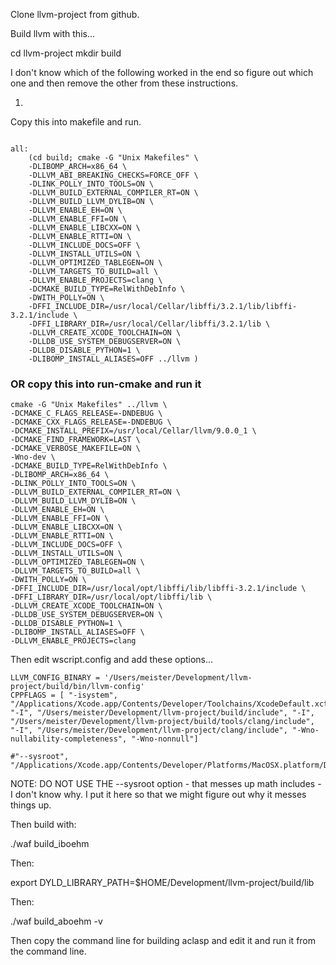 Clone llvm-project from github.

Build llvm with this...

cd llvm-project
mkdir build

I don't know which of the following worked in the end so figure out which one and then remove the other from these instructions.

1.

Copy this into makefile and run.
```

all:
	(cd build; cmake -G "Unix Makefiles" \
	-DLIBOMP_ARCH=x86_64 \
	-DLLVM_ABI_BREAKING_CHECKS=FORCE_OFF \
	-DLINK_POLLY_INTO_TOOLS=ON \
	-DLLVM_BUILD_EXTERNAL_COMPILER_RT=ON \
	-DLLVM_BUILD_LLVM_DYLIB=ON \
	-DLLVM_ENABLE_EH=ON \
	-DLLVM_ENABLE_FFI=ON \
	-DLLVM_ENABLE_LIBCXX=ON \
	-DLLVM_ENABLE_RTTI=ON \
	-DLLVM_INCLUDE_DOCS=OFF \
	-DLLVM_INSTALL_UTILS=ON \
	-DLLVM_OPTIMIZED_TABLEGEN=ON \
	-DLLVM_TARGETS_TO_BUILD=all \
	-DLLVM_ENABLE_PROJECTS=clang \
	-DCMAKE_BUILD_TYPE=RelWithDebInfo \
	-DWITH_POLLY=ON \
	-DFFI_INCLUDE_DIR=/usr/local/Cellar/libffi/3.2.1/lib/libffi-3.2.1/include \
	-DFFI_LIBRARY_DIR=/usr/local/Cellar/libffi/3.2.1/lib \
	-DLLVM_CREATE_XCODE_TOOLCHAIN=ON \
	-DLLDB_USE_SYSTEM_DEBUGSERVER=ON \
	-DLLDB_DISABLE_PYTHON=1 \
	-DLIBOMP_INSTALL_ALIASES=OFF ../llvm )

```
### OR copy this into run-cmake and run it
 ```
cmake -G "Unix Makefiles" ../llvm \
-DCMAKE_C_FLAGS_RELEASE=-DNDEBUG \
-DCMAKE_CXX_FLAGS_RELEASE=-DNDEBUG \
-DCMAKE_INSTALL_PREFIX=/usr/local/Cellar/llvm/9.0.0_1 \
-DCMAKE_FIND_FRAMEWORK=LAST \
-DCMAKE_VERBOSE_MAKEFILE=ON \
-Wno-dev \
-DCMAKE_BUILD_TYPE=RelWithDebInfo \
-DLIBOMP_ARCH=x86_64 \
-DLINK_POLLY_INTO_TOOLS=ON \
-DLLVM_BUILD_EXTERNAL_COMPILER_RT=ON \
-DLLVM_BUILD_LLVM_DYLIB=ON \
-DLLVM_ENABLE_EH=ON \
-DLLVM_ENABLE_FFI=ON \
-DLLVM_ENABLE_LIBCXX=ON \
-DLLVM_ENABLE_RTTI=ON \
-DLLVM_INCLUDE_DOCS=OFF \
-DLLVM_INSTALL_UTILS=ON \
-DLLVM_OPTIMIZED_TABLEGEN=ON \
-DLLVM_TARGETS_TO_BUILD=all \
-DWITH_POLLY=ON \
-DFFI_INCLUDE_DIR=/usr/local/opt/libffi/lib/libffi-3.2.1/include \
-DFFI_LIBRARY_DIR=/usr/local/opt/libffi/lib \
-DLLVM_CREATE_XCODE_TOOLCHAIN=ON \
-DLLDB_USE_SYSTEM_DEBUGSERVER=ON \
-DLLDB_DISABLE_PYTHON=1 \
-DLIBOMP_INSTALL_ALIASES=OFF \
-DLLVM_ENABLE_PROJECTS=clang

```

Then edit wscript.config and add these options...


```
LLVM_CONFIG_BINARY = '/Users/meister/Development/llvm-project/build/bin/llvm-config'
CPPFLAGS = [ "-isystem", "/Applications/Xcode.app/Contents/Developer/Toolchains/XcodeDefault.xctoolchain/usr/include/c++/v1", "-I", "/Users/meister/Development/llvm-project/build/include", "-I", "/Users/meister/Development/llvm-project/build/tools/clang/include", "-I", "/Users/meister/Development/llvm-project/clang/include", "-Wno-nullability-completeness", "-Wno-nonnull"]

#"--sysroot", "/Applications/Xcode.app/Contents/Developer/Platforms/MacOSX.platform/Developer/SDKs/MacOSX.sdk",
```

NOTE: DO NOT USE THE --sysroot option - that messes up math includes - I don't know why.
I put it here so that we might figure out why it messes things up.


Then build with:

./waf build_iboehm

Then:

export DYLD_LIBRARY_PATH=$HOME/Development/llvm-project/build/lib

Then:

./waf build_aboehm -v

Then copy the command line for building aclasp and edit it and run it from the command line.

